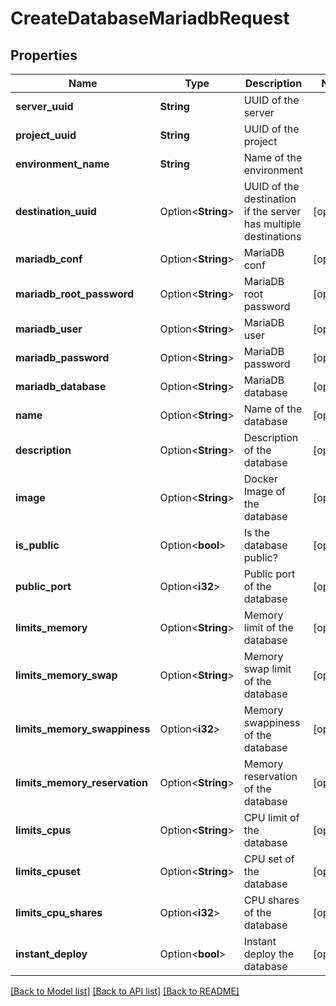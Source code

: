 # CreateDatabaseMariadbRequest

## Properties

Name | Type | Description | Notes
------------ | ------------- | ------------- | -------------
**server_uuid** | **String** | UUID of the server | 
**project_uuid** | **String** | UUID of the project | 
**environment_name** | **String** | Name of the environment | 
**destination_uuid** | Option<**String**> | UUID of the destination if the server has multiple destinations | [optional]
**mariadb_conf** | Option<**String**> | MariaDB conf | [optional]
**mariadb_root_password** | Option<**String**> | MariaDB root password | [optional]
**mariadb_user** | Option<**String**> | MariaDB user | [optional]
**mariadb_password** | Option<**String**> | MariaDB password | [optional]
**mariadb_database** | Option<**String**> | MariaDB database | [optional]
**name** | Option<**String**> | Name of the database | [optional]
**description** | Option<**String**> | Description of the database | [optional]
**image** | Option<**String**> | Docker Image of the database | [optional]
**is_public** | Option<**bool**> | Is the database public? | [optional]
**public_port** | Option<**i32**> | Public port of the database | [optional]
**limits_memory** | Option<**String**> | Memory limit of the database | [optional]
**limits_memory_swap** | Option<**String**> | Memory swap limit of the database | [optional]
**limits_memory_swappiness** | Option<**i32**> | Memory swappiness of the database | [optional]
**limits_memory_reservation** | Option<**String**> | Memory reservation of the database | [optional]
**limits_cpus** | Option<**String**> | CPU limit of the database | [optional]
**limits_cpuset** | Option<**String**> | CPU set of the database | [optional]
**limits_cpu_shares** | Option<**i32**> | CPU shares of the database | [optional]
**instant_deploy** | Option<**bool**> | Instant deploy the database | [optional]

[[Back to Model list]](../README.md#documentation-for-models) [[Back to API list]](../README.md#documentation-for-api-endpoints) [[Back to README]](../README.md)


